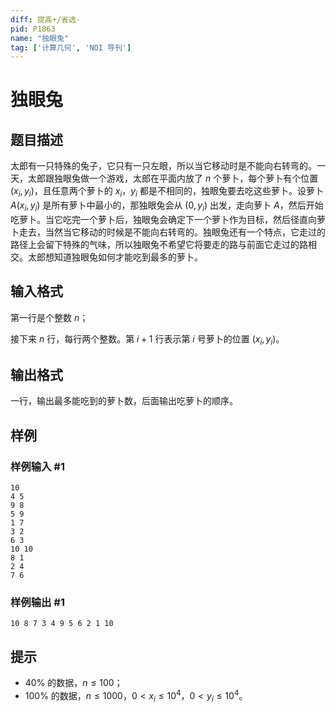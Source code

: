 ```yaml
---
diff: 提高+/省选-
pid: P1863
name: "独眼兔"
tag: ['计算几何', 'NOI 导刊']
---
```

# 独眼兔
## 题目描述

太郎有一只特殊的兔子，它只有一只左眼，所以当它移动时是不能向右转弯的。一天，太郎跟独眼兔做一个游戏，太郎在平面内放了 $n$ 个萝卜，每个萝卜有个位置 $(x_i,y_i)$，且任意两个萝卜的 $x_i$，$y_i$ 都是不相同的，独眼兔要去吃这些萝卜。设萝卜 $A(x_i,y_i)$ 是所有萝卜中最小的，那独眼兔会从 $(0,y_i)$ 出发，走向萝卜 $A$，然后开始吃萝卜。当它吃完一个萝卜后，独眼兔会确定下一个萝卜作为目标，然后径直向萝卜走去，当然当它移动的时候是不能向右转弯的。独眼兔还有一个特点，它走过的路径上会留下特殊的气味，所以独眼兔不希望它将要走的路与前面它走过的路相交。太郎想知道独眼兔如何才能吃到最多的萝卜。
## 输入格式

第一行是个整数 $n$；

接下来 $n$ 行，每行两个整数。第 $i+1$ 行表示第 $i$ 号萝卜的位置 $(x_i,y_i)$。
## 输出格式

一行，输出最多能吃到的萝卜数，后面输出吃萝卜的顺序。
## 样例

### 样例输入 #1
```
10
4 5
9 8
5 9
1 7
3 2
6 3
10 10
8 1
2 4
7 6

```
### 样例输出 #1
```
10 8 7 3 4 9 5 6 2 1 10
```
## 提示

- $40\%$ 的数据，$n\le100$；
- $100\%$ 的数据，$n\le1000$，$0\lt x_i\le10^4$，$0\lt y_i\le10^4$。
